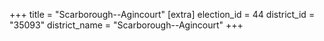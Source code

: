 +++
title = "Scarborough--Agincourt"
[extra]
election_id = 44
district_id = "35093"
district_name = "Scarborough--Agincourt"
+++

